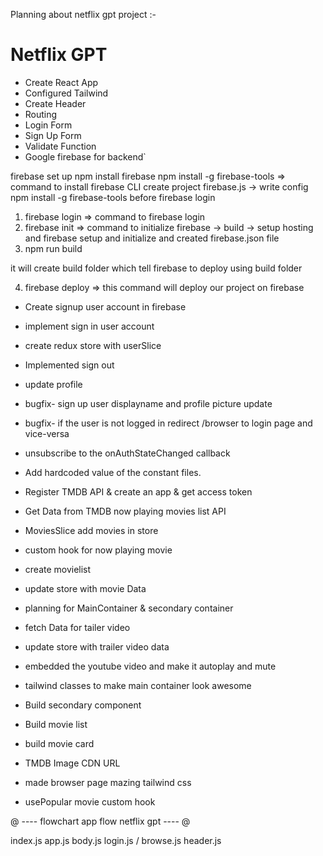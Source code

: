 Planning about netflix gpt project :- 

# Netflix GPT

- Create React App
- Configured Tailwind
- Create Header
- Routing
- Login Form
- Sign Up Form
- Validate Function
- Google firebase for backend`


firebase set up
npm install firebase
npm install -g firebase-tools  => command to install firebase CLI
create project
firebase.js  -> write config
npm install -g firebase-tools before firebase login
1. firebase login  => command to firebase login
2. firebase init  => command to initialize firebase
  -> build 
  -> setup hosting and firebase setup and initialize and created firebase.json file 
3. npm run build

it will create build folder which tell firebase to deploy using build folder

4. firebase deploy => this command will deploy our project on firebase

- Create signup user account in firebase

- implement sign in user account
- create redux store with userSlice
- Implemented sign out 
- update profile
- bugfix- sign up user displayname and profile picture update
- bugfix- if the user  is not logged in redirect /browser to login page and vice-versa
- unsubscribe to the onAuthStateChanged callback
- Add hardcoded value of the constant files.
- Register TMDB API & create an app & get access token
- Get Data from TMDB now playing movies list API
- MoviesSlice add movies in store
- custom hook for now playing movie
- create movielist
- update store with movie Data
- planning for MainContainer & secondary container
- fetch Data for tailer video
- update store with trailer video data
- embedded the youtube video and make it autoplay and mute
- tailwind classes to make main container look awesome
- Build secondary component
- Build movie list
- build movie card
- TMDB Image CDN URL
- made browser page mazing tailwind css
- usePopular movie custom hook



@ ----     flowchart app flow netflix gpt    ---- @

index.js
app.js
body.js
login.js / browse.js
header.js




